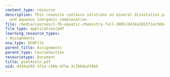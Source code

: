 ```yaml
---
content_type: resource
description: This resource contains solutions on mineral dissolution precipitation
  and aqueous inorganic complexation.
file: /media/courses/1-76-aquatic-chemistry-fall-2005/d434a285371ec56b475a3c7bb8a2f8b5_pset4soln.pdf
file_type: application/pdf
learning_resource_types:
- Assignments
ocw_type: OCWFile
parent_title: Assignments
parent_type: CourseSection
resourcetype: Document
title: pset4soln.pdf
uid: d434a285-371e-c56b-475a-3c7bb8a2f8b5
---
```

